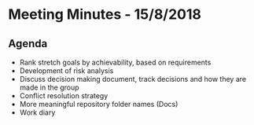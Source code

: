 # Meeting Minutes - 15/8/2018

## Agenda
* Rank stretch goals by achievability, based on requirements
* Development of risk analysis
* Discuss decision making document, track decisions and how they are made in the group
* Conflict resolution strategy
* More meaningful repository folder names (Docs)
* Work diary

